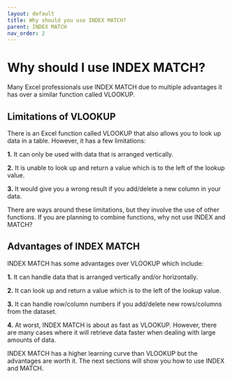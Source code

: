 ```yaml
---
layout: default
title: Why should you use INDEX MATCH?
parent: INDEX MATCH
nav_order: 2
---
```


# Why should I use INDEX MATCH?

Many Excel professionals use INDEX MATCH due to multiple advantages it has over a similar function called VLOOKUP.

## Limitations of VLOOKUP

There is an Excel function called VLOOKUP that also allows you to look up data in a table. However, it has a few limitations:

**1.** It can only be used with data that is arranged vertically.

**2.** It is unable to look up and return a value which is to the left of the lookup value.

**3.** It would give you a wrong result if you add/delete a new column in your data.

There are ways around these limitations, but they involve the use of other functions. If you are planning to combine functions, why not use INDEX and MATCH?

## Advantages of INDEX MATCH

INDEX MATCH has some advantages over VLOOKUP which include:

**1.** It can handle data that is arranged vertically and/or horizontally.

**2.** It can look up and return a value which is to the left of the lookup value.

**3.** It can handle row/column numbers if you add/delete new rows/columns from the dataset.

**4.** At worst, INDEX MATCH is about as fast as VLOOKUP. However, there are many cases where it will retrieve data faster when dealing with large amounts of data.

INDEX MATCH has a higher learning curve than VLOOKUP but the advantages are worth it. The next sections will show you how to use INDEX and MATCH.
